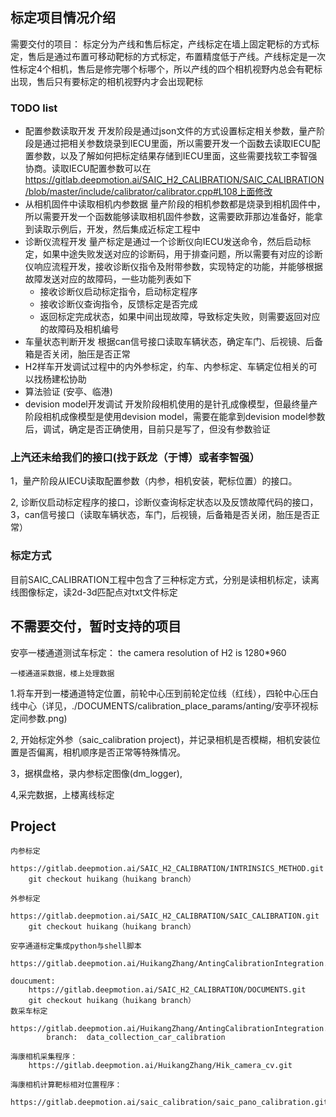 ## 标定项目情况介绍
需要交付的项目：
标定分为产线和售后标定，产线标定在墙上固定靶标的方式标定，售后是通过布置可移动靶标的方式标定，布置精度低于产线。产线标定是一次性标定4个相机，售后是修完哪个标哪个，所以产线的四个相机视野内总会有靶标出现，售后只有要标定的相机视野内才会出现靶标

### TODO list
+ 配置参数读取开发
开发阶段是通过json文件的方式设置标定相关参数，量产阶段是通过把相关参数烧录到IECU里面，所以需要开发一个函数去读取IECU配置参数，以及了解如何把标定结果存储到IECU里面，这些需要找软工李智强协商。读取IECU配置参数可以在 https://gitlab.deepmotion.ai/SAIC_H2_CALIBRATION/SAIC_CALIBRATION/blob/master/include/calibrator/calibrator.cpp#L108上面修改
+ 从相机固件中读取相机内参数据
量产阶段的相机参数都是烧录到相机固件中，所以需要开发一个函数能够读取相机固件参数，这需要欧菲那边准备好，能拿到读取示例后，开发，然后集成近标定工程中
+ 诊断仪流程开发
量产标定是通过一个诊断仪向IECU发送命令，然后启动标定，如果中途失败发送对应的诊断码，用于排查问题，所以需要有对应的诊断仪响应流程开发，接收诊断仪指令及附带参数，实现特定的功能，并能够根据故障发送对应的故障码，一些功能列表如下
	+ 接收诊断仪启动标定指令，启动标定程序
	+ 接收诊断仪查询指令，反馈标定是否完成
	+ 返回标定完成状态，如果中间出现故障，导致标定失败，则需要返回对应的故障码及相机编号
+ 车量状态判断开发
根据can信号接口读取车辆状态，确定车门、后视镜、后备箱是否关闭，胎压是否正常
+ H2样车开发调试过程中的内外参标定，约车、内参标定、车辆定位相关的可以找杨建松协助
+ 算法验证 (安亭、临港)
+ devision model开发调试
开发阶段相机使用的是针孔成像模型，但最终量产阶段相机成像模型是使用devision model，需要在能拿到devision model参数后，调试，确定是否正确使用，目前只是写了，但没有参数验证

### 上汽还未给我们的接口(找于跃龙（于博）或者李智强）
1，量产阶段从IECU读取配置参数（内参，相机安装，靶标位置）的接口。

2, 诊断仪启动标定程序的接口，诊断仪查询标定状态以及反馈故障代码的接口，
3，can信号接口（读取车辆状态，车门，后视镜，后备箱是否关闭，胎压是否正常）

### 标定方式
目前SAIC_CALIBRATION工程中包含了三种标定方式，分别是读相机标定，读离线图像标定，读2d-3d匹配点对txt文件标定

## 不需要交付，暂时支持的项目
安亭一楼通道测试车标定：
   the camera resolution of H2 is 1280*960

	一楼通道采数据，楼上处理数据
   1.将车开到一楼通道特定位置，前轮中心压到前轮定位线（红线），四轮中心压白线中心（详见，./DOCUMENTS/calibration_place_params/anting/安亭环视标定间参数.png)
   
   2, 开始标定外参（saic_calibration project)，并记录相机是否模糊，相机安装位置是否偏离，相机顺序是否正常等特殊情况。

   3，据棋盘格，录内参标定图像(dm_logger),

   4,采完数据，上楼离线标定

## Project
	内参标定
		https://gitlab.deepmotion.ai/SAIC_H2_CALIBRATION/INTRINSICS_METHOD.git
		git checkout huikang（huikang branch）

	外参标定
		https://gitlab.deepmotion.ai/SAIC_H2_CALIBRATION/SAIC_CALIBRATION.git
		git checkout huikang（huikang branch）
	
	安亭通道标定集成python与shell脚本
		https://gitlab.deepmotion.ai/HuikangZhang/AntingCalibrationIntegration.git
	
	doucument:
		https://gitlab.deepmotion.ai/SAIC_H2_CALIBRATION/DOCUMENTS.git
		git checkout huikang（huikang branch）
	数采车标定
		https://gitlab.deepmotion.ai/HuikangZhang/AntingCalibrationIntegration.git
			branch:  data_collection_car_calibration
	
	海康相机采集程序：
		https://gitlab.deepmotion.ai/HuikangZhang/Hik_camera_cv.git

	海康相机计算靶标相对位置程序：
		https://gitlab.deepmotion.ai/saic_calibration/saic_pano_calibration.git
	
		
		

